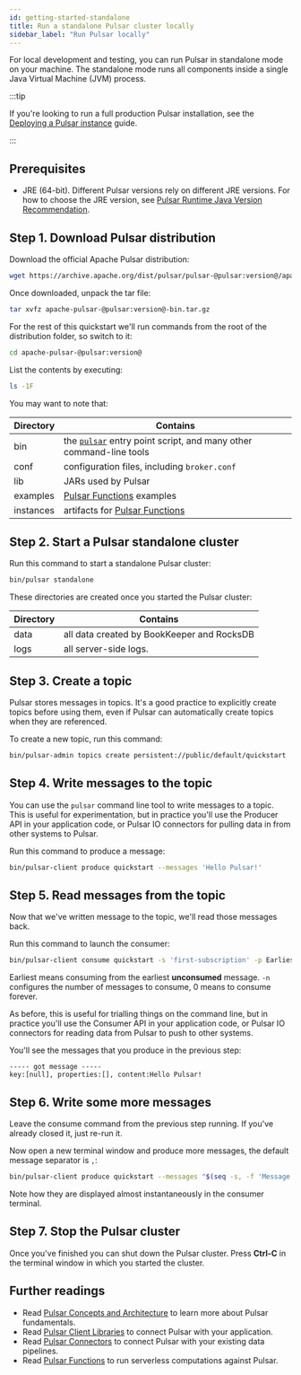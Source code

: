 ```yaml
---
id: getting-started-standalone
title: Run a standalone Pulsar cluster locally
sidebar_label: "Run Pulsar locally"
---
```


For local development and testing, you can run Pulsar in standalone mode on your machine. The standalone mode runs all components inside a single Java Virtual Machine (JVM) process.

:::tip

If you're looking to run a full production Pulsar installation, see the [Deploying a Pulsar instance](deploy-bare-metal.md) guide.

:::

## Prerequisites

- JRE (64-bit). Different Pulsar versions rely on different JRE versions. For how to choose the JRE version, see [Pulsar Runtime Java Version Recommendation](https://github.com/apache/pulsar/blob/master/README.md#pulsar-runtime-java-version-recommendation).

## Step 1. Download Pulsar distribution

Download the official Apache Pulsar distribution:

```bash
wget https://archive.apache.org/dist/pulsar/pulsar-@pulsar:version@/apache-pulsar-@pulsar:version@-bin.tar.gz
```

Once downloaded, unpack the tar file:

```bash
tar xvfz apache-pulsar-@pulsar:version@-bin.tar.gz
```

For the rest of this quickstart we'll run commands from the root of the distribution folder, so switch to it:

```bash
cd apache-pulsar-@pulsar:version@
```

List the contents by executing:

```bash
ls -1F
```

You may want to note that:

| Directory | Contains                                                                                            |
| --------- | --------------------------------------------------------------------------------------------------- |
| bin       | the [`pulsar`](reference-cli-tools.md#pulsar) entry point script, and many other command-line tools |
| conf      | configuration files, including `broker.conf`                                                        |
| lib       | JARs used by Pulsar                                                                                 |
| examples  | [Pulsar Functions](functions-overview.md) examples                                                  |
| instances | artifacts for [Pulsar Functions](functions-overview.md)                                             |

## Step 2. Start a Pulsar standalone cluster

Run this command to start a standalone Pulsar cluster:

```bash
bin/pulsar standalone
```

These directories are created once you started the Pulsar cluster:

| Directory | Contains                                   |
| --------- | ------------------------------------------ |
| data      | all data created by BookKeeper and RocksDB |
| logs      | all server-side logs.                      |

## Step 3. Create a topic

Pulsar stores messages in topics. It's a good practice to explicitly create topics before using them, even if Pulsar can automatically create topics when they are referenced.

To create a new topic, run this command:

```bash
bin/pulsar-admin topics create persistent://public/default/quickstart
```

## Step 4. Write messages to the topic

You can use the `pulsar` command line tool to write messages to a topic. This is useful for experimentation, but in practice you'll use the Producer API in your application code, or Pulsar IO connectors for pulling data in from other systems to Pulsar.

Run this command to produce a message:

```bash
bin/pulsar-client produce quickstart --messages 'Hello Pulsar!'
```

## Step 5. Read messages from the topic

Now that we've written message to the topic, we'll read those messages back.

Run this command to launch the consumer:

```bash
bin/pulsar-client consume quickstart -s 'first-subscription' -p Earliest -n 0
```

Earliest means consuming from the earliest **unconsumed** message. `-n` configures the number of messages to consume, 0 means to consume forever.

As before, this is useful for trialling things on the command line, but in practice you'll use the Consumer API in your application code, or Pulsar IO connectors for reading data from Pulsar to push to other systems.

You'll see the messages that you produce in the previous step:

```text
----- got message -----
key:[null], properties:[], content:Hello Pulsar!
```

## Step 6. Write some more messages

Leave the consume command from the previous step running. If you've already closed it, just re-run it.

Now open a new terminal window and produce more messages, the default message separator is `,`:

```bash
bin/pulsar-client produce quickstart --messages "$(seq -s, -f 'Message NO.%g' -t '\n' 1 10)"
```

Note how they are displayed almost instantaneously in the consumer terminal.

## Step 7. Stop the Pulsar cluster

Once you've finished you can shut down the Pulsar cluster. Press **Ctrl-C** in the terminal window in which you started the cluster.

## Further readings

* Read [Pulsar Concepts and Architecture](concepts-architecture-overview.md) to learn more about Pulsar fundamentals.
* Read [Pulsar Client Libraries](client-libraries.md) to connect Pulsar with your application.
* Read [Pulsar Connectors](io-overview.md) to connect Pulsar with your existing data pipelines.
* Read [Pulsar Functions](functions-overview.md) to run serverless computations against Pulsar.

